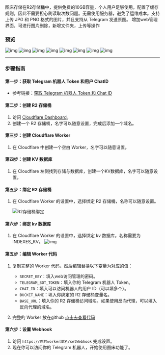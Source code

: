 
图床存储在R2存储桶中，提供免费的10GB容量，个人用户足够使用。配置了缓存规则，因此不需要担心刷读取次数问题。无需使用服务器，避免了运维成本。支持上传 JPG 和 PNG 格式的图片，并且支持从 Telegram 发送原图。
增加web管理界面，可进行图片删除，新增文件夹，上传等操作

### 预览

![img](https://r2.wuxie.de/blog/20250421_056f65e8.jpg)
![img](https://r2.wuxie.de/blog/20250421_d1067722.jpg)
![img](https://r2.wuxie.de/blog/20250421_5457937c.jpg)
![img](https://r2.wuxie.de/blog/20250421_80871627.jpg)
![img](https://r2.wuxie.de/blog/20250421_b948a084.jpg)
![img](https://r2.wuxie.de/blog/20250421_131cbad6.jpg)
![img](https://r2.wuxie.de/blog/20250421_1aba91c6.jpg)
![img](https://r2.wuxie.de/blog/20250421_732e1541.jpg)

---

### 步骤指南

#### 第一步：获取 Telegram 机器人 Token 和用户 ChatID
- 参考链接：[获取 Telegram 机器人 Token 和 Chat ID](https://blog.xiny.cc/archives/mTaUz0TW)

#### 第二步：创建 R2 存储桶
1. 访问 [Cloudflare Dashboard](https://dash.cloudflare.com/)。
2. 创建一个 R2 存储桶，名字可以随意设置，完成后添加一个域名。

#### 第三步：创建 Cloudflare Worker
1. 在 Cloudflare 中创建一个空白 Worker，名字可以随意设置。

#### 第四步：创建 KV 数据库
1. 在 Cloudflare 左侧找到存储与数据库，创建一个KV数据库，名字可以随意设置。

#### 第五步：绑定 R2 存储桶
1. 在 Cloudflare Worker 的设置中，选择绑定 R2 存储桶，名称可以随意设置。
   
   ![R2存储桶绑定](https://r2.369069.xyz/20250407_b83841fc.jpg)

#### 第六步：绑定 kv 数据库
1. 在 Cloudflare Worker 的设置中，选择绑定 kv 数据库，名称需要为 INDEXES_KV。
    ![img](https://r2.369069.xyz/blog/20250418_8a989a87.jpg)
#### 第五步：编辑 Worker 代码
1. 复制完整的 Worker 代码，然后编辑替换以下变量为对应的值：
   - `SECRET_KEY`：填入web访问管理的密码。
   - `TELEGRAM_BOT_TOKEN`：填入你的 Telegram 机器人 Token。
   - `CHAT_ID`：填入可以访问机器人的用户 ID（可以填多个）。
   - `BUCKET_NAME`：填入你绑定的 R2 存储桶变量名。
   - `BASE_URL`：填入你的 R2 存储桶访问域名。如果使用反向代理，可以填入反向代理的域名。
   
3. 完整的 Worker 放在github
   [点击去查看代码](https://github.com/xinycai/cloudflare-r2-telegram-bot/blob/main/worker.js)


#### 第六步：设置 Webhook
1. 访问 `https://你的worker域名/setWebhook` 完成设置。
2. 现在你可以访问你的 Telegram 机器人，开始使用图床功能了。


